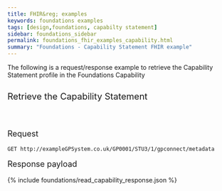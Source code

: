 ```yaml
---
title: FHIR&reg; examples
keywords: foundations examples
tags: [design,foundations, capabilty statement]
sidebar: foundations_sidebar
permalink: foundations_fhir_examples_capability.html
summary: "Foundations - Capability Statement FHIR example"
---
```



The following is a request/response example to retrieve the Capability Statement profile in the Foundations Capability

<p style="line-height: 2; font-size: 20px">Retrieve the Capability Statement</p>

<br/>

<p style="line-height: 1; font-size: 18px">Request</p>

```http
GET http://exampleGPSystem.co.uk/GP0001/STU3/1/gpconnect/metadata
```

<p style="line-height: 1; font-size: 18px">Response payload</p>

{% include foundations/read_capability_response.json %}
